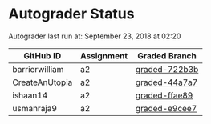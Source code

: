 # Autograder Status
Autograder last run at: September 23, 2018 at 02:20

| GitHub ID | Assignment | Graded Branch |
|-----------|------------|---------------|
| barrierwilliam | a2 | [graded-722b3b](https://github.com/Fall2018COMP401-001/a2-barrierwilliam/tree/graded-722b3b) | 
| CreateAnUtopia | a2 | [graded-44a7a7](https://github.com/Fall2018COMP401-001/a2-CreateAnUtopia/tree/graded-44a7a7) | 
| ishaan14 | a2 | [graded-ffae89](https://github.com/Fall2018COMP401-001/a2-ishaan14/tree/graded-ffae89) | 
| usmanraja9 | a2 | [graded-e9cee7](https://github.com/Fall2018COMP401-001/a2-usmanraja9/tree/graded-e9cee7) | 
